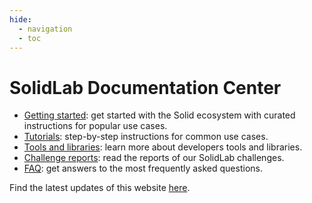 ```yaml
---
hide:
  - navigation
  - toc
---
```


# SolidLab Documentation Center

- [Getting started](./getting-started.md):
get started with the Solid ecosystem with curated instructions for popular use cases.
- [Tutorials](./tutorials.md): step-by-step instructions for common use cases.
- [Tools and libraries](./tools-libraries.md): learn more about developers tools and libraries.
- [Challenge reports](./challenge-reports/index.md): read the reports of our SolidLab challenges.
- [FAQ](./faq.md): get answers to the most frequently asked questions.

Find the latest updates of this website [here](./latest-updates.md).
